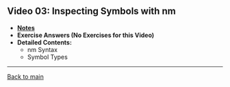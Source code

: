 ## Video 03: Inspecting Symbols with nm

- **[Notes](notes.md)**
- **Exercise Answers (No Exercises for this Video)**
- **Detailed Contents:**
  - nm Syntax
  - Symbol Types

---
 
[Back to main](https://github.com/rot0xd/SecurityTube-GNU-Debugger-Expert/blob/master/README.md)
